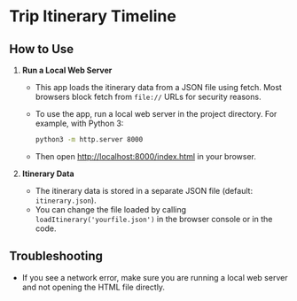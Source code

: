 # Trip Itinerary Timeline

## How to Use

1. **Run a Local Web Server**
   - This app loads the itinerary data from a JSON file using fetch. Most browsers block fetch from `file://` URLs for security reasons.
   - To use the app, run a local web server in the project directory. For example, with Python 3:

     ```sh
     python3 -m http.server 8000
     ```

   - Then open [http://localhost:8000/index.html](http://localhost:8000/index.html) in your browser.

2. **Itinerary Data**
   - The itinerary data is stored in a separate JSON file (default: `itinerary.json`).
   - You can change the file loaded by calling `loadItinerary('yourfile.json')` in the browser console or in the code.


## Troubleshooting

- If you see a network error, make sure you are running a local web server and not opening the HTML file directly.
